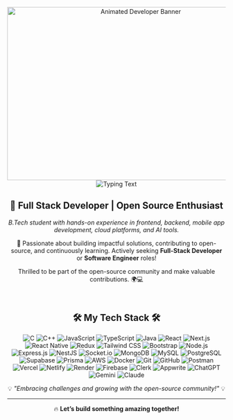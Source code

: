 <p align="center" style="margin-bottom: 0;">
  <img src="https://iili.io/JU1Yhg4.gif" alt="Animated Developer Banner" height="400" width="600"/>
</p>
<p align="center" style="margin-top: 0;">
  <img src="https://readme-typing-svg.herokuapp.com/?font=Righteous&size=35&color=62dafc&center=true&vCenter=true&width=500&height=70&duration=2500&lines=Hi+There+!+;+I'm+Rupesh+Kumar;" alt="Typing Text" />
</p>

  
<h2 align="center">🚀 Full Stack Developer | Open Source Enthusiast</h2>
<p align="center">
  <em>B.Tech student with hands-on experience in frontend, backend, mobile app development, cloud platforms, and AI tools.</em>
</p>
<p align="center">
  🚀 Passionate about building impactful solutions, contributing to open-source, and continuously learning. Actively seeking <b>Full-Stack Developer</b> or <b>Software Engineer</b> roles!
</p>

<p align="center">Thrilled to be part of the open-source community and make valuable contributions. 🌍💻</p>
<br>

<h2 align="center">🛠️ My Tech Stack 🛠️</h2>
<p align="center">
  <img src="https://img.shields.io/badge/C-%2300599C.svg?style=flat-square&logo=c&logoColor=white" alt="C">
  <img src="https://img.shields.io/badge/C++-%2300599C.svg?style=flat-square&logo=c%2B%2B&logoColor=white" alt="C++">
  <img src="https://img.shields.io/badge/JavaScript-%23323330.svg?style=flat-square&logo=javascript&logoColor=%23F7DF1E" alt="JavaScript">
  <img src="https://img.shields.io/badge/TypeScript-%23007ACC.svg?style=flat-square&logo=typescript&logoColor=white" alt="TypeScript">
  <img src="https://img.shields.io/badge/Java-%23ED8B00.svg?style=flat-square&logo=openjdk&logoColor=white" alt="Java">

  <img src="https://img.shields.io/badge/React-%2320232a.svg?style=flat-square&logo=react&logoColor=%2361DAFB" alt="React">
  <img src="https://img.shields.io/badge/Next.js-black?style=flat-square&logo=next.js&logoColor=white" alt="Next.js">
  <img src="https://img.shields.io/badge/React%20Native-%2320232a.svg?style=flat-square&logo=react&logoColor=%2361DAFB" alt="React Native">
  <img src="https://img.shields.io/badge/Redux-%23593d88.svg?style=flat-square&logo=redux&logoColor=white" alt="Redux">
  <img src="https://img.shields.io/badge/TailwindCSS-%2338B2AC.svg?style=flat-square&logo=tailwind-css&logoColor=white" alt="Tailwind CSS">
  <img src="https://img.shields.io/badge/Bootstrap-%237952B3.svg?style=flat-square&logo=bootstrap&logoColor=white" alt="Bootstrap">

  <!-- Backend -->
  <img src="https://img.shields.io/badge/Node.js-6DA55F?style=flat-square&logo=node.js&logoColor=white" alt="Node.js">
  <img src="https://img.shields.io/badge/Express.js-%23404d59.svg?style=flat-square&logo=express&logoColor=white" alt="Express.js">
  <img src="https://img.shields.io/badge/Nest.js-E0234E?style=flat-square&logo=nestjs&logoColor=white" alt="NestJS">
  <img src="https://img.shields.io/badge/Socket.io-%23404d59.svg?style=flat-square&logo=socket.io&logoColor=white" alt="Socket.io">

  <!-- Databases -->
  <img src="https://img.shields.io/badge/MongoDB-%234ea94b.svg?style=flat-square&logo=mongodb&logoColor=white" alt="MongoDB">
  <img src="https://img.shields.io/badge/MySQL-4479A1.svg?style=flat-square&logo=mysql&logoColor=white" alt="MySQL">
  <img src="https://img.shields.io/badge/PostgreSQL-%23336791.svg?style=flat-square&logo=postgresql&logoColor=white" alt="PostgreSQL">
  <img src="https://img.shields.io/badge/Supabase-3ECF8E?style=flat-square&logo=supabase&logoColor=white" alt="Supabase">
  <img src="https://img.shields.io/badge/Prisma-2D3748?style=flat-square&logo=prisma&logoColor=white" alt="Prisma">

  <!-- Cloud & DevOps -->
  <img src="https://img.shields.io/badge/AWS-%23FF9900.svg?style=flat-square&logo=amazon-aws&logoColor=white" alt="AWS">
  <img src="https://img.shields.io/badge/Docker-2496ED?style=flat-square&logo=docker&logoColor=white" alt="Docker">
  <img src="https://img.shields.io/badge/Git-%23F05033.svg?style=flat-square&logo=git&logoColor=white" alt="Git">
  <img src="https://img.shields.io/badge/GitHub-%23121011.svg?style=flat-square&logo=github&logoColor=white" alt="GitHub">
  <img src="https://img.shields.io/badge/Postman-FF6C37?style=flat-square&logo=postman&logoColor=white" alt="Postman">
  <img src="https://img.shields.io/badge/Vercel-%23000000.svg?style=flat-square&logo=vercel&logoColor=white" alt="Vercel">
  <img src="https://img.shields.io/badge/Netlify-00C7B7?style=flat-square&logo=netlify&logoColor=white" alt="Netlify">
  <img src="https://img.shields.io/badge/Render-46E3B7?style=flat-square&logo=render&logoColor=white" alt="Render">

  <!-- Auth & AI -->
  <img src="https://img.shields.io/badge/Firebase-FFCA28?style=flat-square&logo=firebase&logoColor=black" alt="Firebase">
  <img src="https://img.shields.io/badge/Clerk-3B49DF?style=flat-square&logo=clerk&logoColor=white" alt="Clerk">
  <img src="https://img.shields.io/badge/Appwrite-F02E65?style=flat-square&logo=appwrite&logoColor=white" alt="Appwrite">
  <img src="https://img.shields.io/badge/ChatGPT-10a37f?style=flat-square&logo=openai&logoColor=white" alt="ChatGPT">
  <img src="https://img.shields.io/badge/Gemini-4285F4?style=flat-square&logo=google&logoColor=white" alt="Gemini">
  <img src="https://img.shields.io/badge/Claude-4E8DF4?style=flat-square&logo=anthropic&logoColor=white" alt="Claude">
</p>

<p align="center">
  💡 <i>"Embracing challenges and growing with the open-source community!"</i> 💡
</p>

---
<p align="center">
  🔥 <b>Let’s build something amazing together!</b>
</p>
